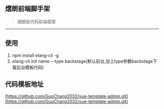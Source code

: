 ## 熠朗前端脚手架
> 熠朗低代码前端框架

---

## 使用
1. npm install elang-cli -g
2. elang-cli init name --type backstage(默认前台,加上type参数backstage下载后台模板代码)

## 代码模板地址
[https://github.com/GuoChang2032/vue-template-admin.git](https://github.com/GuoChang2032/vue-template-admin.git)

